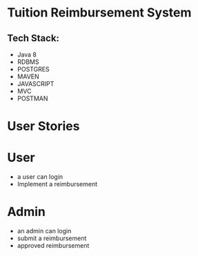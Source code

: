 # Tuition Reimbursement System

## Tech Stack:
- Java 8
- RDBMS
- POSTGRES
- MAVEN
- JAVASCRIPT
- MVC
- POSTMAN

# User Stories

# User
 - a user can login
 - Implement a reimbursement
 

 # Admin
 - an admin can login
 - submit a reimbursement
 - approved reimbursement